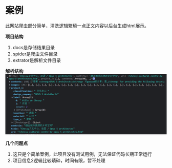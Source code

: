 # 案例
此网站爬虫部分简单，清洗逻辑繁琐一点正文内容以后台生成html展示。

**项目结构**

1. docs是存储结果目录
2. spider是爬虫文件目录
3. extrator是解析文件目录

**解析结构**
![请求](./img/1.png)


**几个问题点**
1. 这只是个简单案例，此项目没有测试用例，无法保证代码长期正常运行
2. 项目信息2逻辑比较琐碎，时间有限，暂不处理